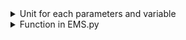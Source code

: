 <details>
<summary>Unit for each parameters and variable</summary>

| General parameter  | Unit |
| ------------- | ------------- |
| Resolution  | Minute |
| Horizon  | Minute |
| Buy rate  | THB/kWh |
| Sell rate*  | THB/kWh |
| Start_date* | No unit |
| PV | kW |
| PL | kW |


| Battery parameter  | Unit |
| ------------- | ------------- |
| Actual capacity  | kWh |
| Charge efficiency  | - |
| Discharge efficiency  | - |
| Charge rate | kW |
| Discharge rate | kW |
| min | % |
| initial | % |
| max  | % |


| AC parameter  | Unit |
| ------------- | ------------- |
| ACschedule*  | No unit |
| Puload* | kW |
| encourage_weight | THB |
| Paclab_rate | kW |
| Pacstudent_rate | kW |

Note : Start_date is in YYYY-MM-DD HH:MM:SS which must be converted using pd.to_datetime  <br />
       Buy/Sell rate is obtained from getBuySellrate <br />
       ACschedule rate is obtained from getSchedule <br />
       for Puload, currently, we used min() to extract uload from PL. 
</details>
<details>
<summary>Function in EMS.py</summary>
  
`getBuySellrate(Resolution,Horizon,TOU_CHOICE,start_time=datetime.timedelta(minutes=0))` <br />
 Parameters  <br />
 **Resolution** : integer <br />
 Time gap between each point of solution (Time resolution) <br />
 **Horizon** : integer <br />
 Optimization horizon
 **TOU_CHOICE** : str (choose either 'smart' or 'THcurrent') <br />
 The choice of TOU in which the function generate  <br />
 **start_time** : datetime.timedelta obj. <br />
 The number of minutes past from 00:00. It must be integer multiple of resolution. For example, if the resolution is 15 minute, then 5,10 are not allowed. <br />
 **Return** : DataFrame <br />
 Dataframe consists of 'time','buy', and 'sell' column which are buy and sell rate at the 'time'. <br />
 `getSchedule(start_date,Horizon,Resolution)` <br />
 Parameters  <br />
 **start_date** : datetime.datetime obj. <br />
 First point of datetime column <br />
 **Horizon** : integer <br />
 Optimization horizon <br />
 **Resolution** : integer <br />
 Time gap between each point of solution (Time resolution) <br />
 **Return** : DataFrame <br />
 DataFrame consists of 'datetime' and 'status' columns. The 'status' column is binary variable which 1 mean to use AC <br />
 ```
       # PARAMETER DICT FOR ECONOMIC AND RE EMS
       PARAM = {}
       # add length check with res & horizon
       PARAM['Horizon'] = 4*24*60        # horizon to optimize (min)
       PARAM['Resolution'] = 15    # sampling period(min)
       PARAM['PV_capacity'] = 50   # (kw) PV sizing for this EMS
       TOU = getBuySellrate(Resolution=PARAM['Resolution'],
                                           Horizon=PARAM['Horizon'],
                                           TOU_CHOICE='THcurrent',
                                           start_time=datetime.timedelta(minutes=0))
       PARAM['Buy_rate'] = TOU['buy'].to_numpy()
       PARAM['Sell_rate'] = TOU['sell'].to_numpy()
       PARAM['Start_date'] =  pd.to_datetime('2023-04-18 00:00:00')
       PARAM['battery'] = {}
       PARAM['battery']['charge_effiency'] = [0.95,0.95];              #  bes charge eff
       PARAM['battery']['discharge_effiency'] = [0.95*0.93,0.95*0.93]; #  bes discharge eff note inverter eff 0.93-0.96
       PARAM['battery']['discharge_rate'] = [30,30]; # kW max discharge rate
       PARAM['battery']['charge_rate'] = [30,30]; # kW max charge rate
       PARAM['battery']['actual_capacity'] = [125,125]; # kWh soc_capacity 
       PARAM['battery']['initial'] = [50,50]; # userdefined int 0-100 %
       PARAM['battery']['min'] = [20,20]; #min soc userdefined int 0-100 %
       PARAM['battery']['max'] = [80,80]; #max soc userdefined int 0-100 %
       PARAM['battery']['num_batt'] = len(PARAM['battery']['actual_capacity'])
       PARAM['PV'] = pv_data[ (pv_data['datetime'] >= PARAM['Start_date']) & (pv_data['datetime'] < PARAM['Start_date'] + pd.Timedelta(minutes=PARAM['Horizon'])) ]['Ptot (kW)'].to_numpy().flatten()
       PARAM['PL'] = load_data[ (load_data['datetime'] >= PARAM['Start_date']) & (load_data['datetime'] < PARAM['Start_date'] + pd.Timedelta(minutes=PARAM['Horizon']))]['Ptot (kW)'].to_numpy().flatten() 
 ```
 ```
       # PARAMETER DICT FOR AC EMS
       PARAM = {}
       # add length check with res & horizon
       PARAM['Horizon'] = 4*24*60        # horizon to optimize (min)
       PARAM['Resolution'] = 15    # sampling period(min)
       PARAM['PV_capacity'] = 50   # (kw) PV sizing for this EMS
       TOU = getBuySellrate(Resolution=PARAM['Resolution'],
                                           Horizon=PARAM['Horizon'],
                                           TOU_CHOICE='THcurrent',
                                           start_time=datetime.timedelta(minutes=0))
       PARAM['Buy_rate'] = TOU['buy'].to_numpy()
       PARAM['Sell_rate'] = TOU['sell'].to_numpy()
       PARAM['Start_date'] =  pd.to_datetime('2023-04-18 00:00:00')
       PARAM['battery'] = {}
       PARAM['battery']['charge_effiency'] = [0.95,0.95];              #  bes charge eff
       PARAM['battery']['discharge_effiency'] = [0.95*0.93,0.95*0.93]; #  bes discharge eff note inverter eff 0.93-0.96
       PARAM['battery']['discharge_rate'] = [30,30]; # kW max discharge rate
       PARAM['battery']['charge_rate'] = [30,30]; # kW max charge rate
       PARAM['battery']['actual_capacity'] = [125,125]; # kWh soc_capacity 
       PARAM['battery']['initial'] = [50,50]; # userdefined int 0-100 %
       PARAM['battery']['min'] = [20,20]; #min soc userdefined int 0-100 %
       PARAM['battery']['max'] = [80,80]; #max soc userdefined int 0-100 %
       PARAM['battery']['num_batt'] = len(PARAM['battery']['actual_capacity'])
       PARAM['PV'] = pv_data[ (pv_data['datetime'] >= PARAM['Start_date']) & (pv_data['datetime'] < PARAM['Start_date'] + pd.Timedelta(minutes=PARAM['Horizon'])) ]['Ptot (kW)'].to_numpy().flatten()
       PARAM['PL'] = load_data[ (load_data['datetime'] >= PARAM['Start_date']) & (load_data['datetime'] < PARAM['Start_date'] + pd.Timedelta(minutes=PARAM['Horizon']))]['Ptot (kW)'].to_numpy().flatten() 
       PARAM['AClab'] = {}
       PARAM['ACstudent'] = {}
       PARAM['AClab']['encourage_weight'] = 5 # (THB) weight for encourage lab ac usage
       PARAM['ACstudent']['encourage_weight'] = 2 #  (THB) weight for encourage student ac usage
       PARAM['AClab']['Paclab_rate'] = 3.71*3 # (kw) air conditioner input Power for lab
       PARAM['ACstudent']['Pacstudent_rate'] = 1.49*2 + 1.82*2 # (kw) air conditioner input Power for lab
       PARAM['Puload'] = PARAM['PL'].min() # (kW) power of uncontrollable load
       schedule = getSchedule(PARAM['Start_date'],PARAM['Horizon'],PARAM['Resolution'])
       PARAM['ACschedule']= schedule['status'].to_numpy() # schedule for AC
 ```
 
 `EMS_econ_opt(PARAM,energyfromgrid=0,energycost=0,profit=0,multibatt=1,chargebatt=0,smoothcharge=0)`
 Parameters  <br />
 **PARAM** : dict <br />
 Dictionary consists of parameters as shown above. See more example in demo. <br />
 Note : PV, PL, Buy_rate, Sell_rate must be numpy object and battery parameters must be list of length n (n is the number of batteries). <br />
 **energyfromgrid,energycost,profit** : int,float  <br />
 The weight for Jcost. Only one of these weight can be positive at a time, otherwise, the exception is raised.  <br />
 Note : when using `energyfromgrid`, TOU is not needed. <br />
 **multibatt,chargebatt,smoothcharge** : int,float  <br />
 The weight for Jbatt.   <br />
 **Return** : DataFrame <br />
 The solution is in pandas dataframe format. The dataframe consists of 'datetime','PARAM_PV','PARAM_PL' and all other variables use in optimization problem. <br />
 `EMS_AC_opt(PARAM,energycost=0,multibatt=1,chargebatt=0,smoothcharge=0)`  <br />
 Parameters  <br />
 **PARAM** : dict <br />
 Dictionary consists of parameters as shown above. See more example in demo. <br />
 **energycost** : int,float <br />
 The weight for buying energy from grid objective. If it is 0, then the problem is islanding. <br />
 Note : when islanding, TOU is not needed. <br />
 **multibatt,chargebatt,smoothcharge** : int,float  <br />
 The weight for Jbatt.   <br />
 **Return** : DataFrame <br />
 The solution is in pandas dataframe format. The dataframe consists of 'datetime','PARAM_PV','Puload' and all other variables use in optimization problem. <br />
 `EMS_RE_opt(PARAM,multibatt=1,chargebatt=0,smoothcharge=0)`
 Parameters  <br />
 **PARAM** : dict <br />
 Dictionary consists of parameters as shown above. See more example in demo. <br />
 **multibatt,chargebatt,smoothcharge** : int,float  <br />
 The weight for Jbatt.   <br />
 **Return** : DataFrame <br />
 The solution is in pandas dataframe format. The dataframe consists of 'datetime','PARAM_PV','PARAM_PL' and all other variables use in optimization problem. <br />
 `EMS_energycost_plot(PARAM,sol)`  <br />
 Parameters  <br />
 **PARAM** : dict <br />
 Dictionary consists of parameters as shown above. See more example in demo. <br />
 **sol** : DataFrame <br />
 Solution dataframe obtained from `EMS_econ_opt` when `energycost > 0` <br />
 **Return** : matplotlib figure <br />
 The figure object from matplotlib which plot solution and can be later save using `fig.savefig(path,bbox_inches='tight')` <br />
 `EMS_profit_plot(PARAM,sol)`  <br />
 Parameters  <br />
 **PARAM** : dict <br />
 Dictionary consists of parameters as shown above. See more example in demo. <br />
 **sol** : DataFrame <br />
 Solution dataframe obtained from `EMS_econ_opt` when `profit > 0` <br />
 **Return** : matplotlib figure <br />
 The figure object from matplotlib which plot solution and can be later save using `fig.savefig(path,bbox_inches='tight')` <br />
 `EMS_energyfromgrid_plot(PARAM,sol)`   <br />
 Parameters  <br />
 **PARAM** : dict <br />
 Dictionary consists of parameters as shown above. See more example in demo. <br />
 **sol** : DataFrame <br />
 Solution dataframe obtained from `EMS_econ_opt` when `energyfromgrid > 0` <br />
 **Return** : matplotlib figure <br />
 The figure object from matplotlib which plot solution and can be later save using `fig.savefig(path,bbox_inches='tight')` <br />
 `EMS_AC_plot(PARAM,sol)`  <br />
 Parameters  <br />
 **PARAM** : dict <br />
 Dictionary consists of parameters as shown above. See more example in demo. <br />
 **sol** : DataFrame <br />
 Solution dataframe obtained from `EMS_AC_opt` <br />
 **Return** : matplotlib figure <br />
 The figure object from matplotlib which plot solution and can be later save using `fig.savefig(path,bbox_inches='tight')` <br />
 `EMS_RE_plot(PARAM,sol)`   <br />
  Parameters  <br />
 **PARAM** : dict <br />
 Dictionary consists of parameters as shown above. See more example in demo. <br />
 **sol** : DataFrame <br />
 Solution dataframe obtained from `EMS_RE_opt` <br />
 **Return** : matplotlib figure <br />
 The figure object from matplotlib which plot solution and can be later save using `fig.savefig(path,bbox_inches='tight')` <br />
</details>


